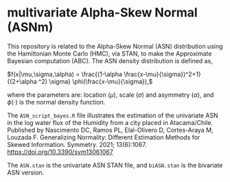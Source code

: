 # multivariate Alpha-Skew Normal (ASNm)

This repository is related to the Alpha-Skew Normal (ASN) distribution using the Hamiltonian Monte Carlo (HMC), via STAN, to make the Approximate Bayesian computation (ABC). The ASN density distribution is defined as,

$f(x|\mu,\sigma,\alpha) = \frac{(1-\alpha \frac{x-\mu}{\sigma})^2+1}{(2+\alpha ^2) \sigma}  \phi(\frac{x-\mu}{\sigma}),$

where the parameters are: location ($\mu$), scale ($\sigma$) and asymmetry ($\alpha$), and $\phi(\cdot)$ is the normal density function.

The `ASN_script_bayes.R` file illustrates the estimation of the univariate ASN in the log water flux of the Humidity from a city placed in Atacama/Chile. Published by Nascimento DC, Ramos PL, Elal-Olivero D, Cortes-Araya M, Louzada F. Generalizing Normality: Different Estimation Methods for Skewed Information. Symmetry. 2021; 13(6):1067. https://doi.org/10.3390/sym13061067

The `ASN.stan` is the univariate ASN STAN file, and `biASN.stan` is the bivariate ASN version.
